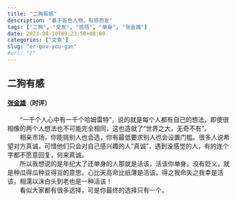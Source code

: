 ```yaml
---
title: "二狗有感"
description: "基于各色人物，有感而发"
tags: ["二狗", "交友", "感悟", "单身", "张金雄"]
date: 2023-08-10T09:23:50+08:00
categories: ["文章"]
slug: "er-gou-you-gan"
#url: "/"
---
```


## 二狗有感
#### [张金雄](/author/zhangjinxiong)（时评）

&emsp;&emsp;“一千个人心中有一千个哈姆雷特”，说的就是每个人都有自己的想法，即使很相像的两个人想法也不可能完全相同，这也造就了“世界之大，无奇不有”。  
&emsp;&emsp;相亲市场，你能挑别人也会选，你有最低要求别人也会设置门槛。很多人说希望对方真诚，可惜他们只会对自己感兴趣的人“真诚”，遇到没感觉的人，有的连个字都不愿意回复，何来真诚。  
&emsp;&emsp;所以我想说的是年纪大了还单身的人那就是活该，活该你单身。没有贬义，就是种瓜得瓜种豆得豆的意思。心比天高命比纸薄是活该，得之我命失之我幸是活该，相濡以沫白头到老也是一种活该！  
&emsp;&emsp;看似大家都有很多选择，可是你最终的选择只有一个。 
